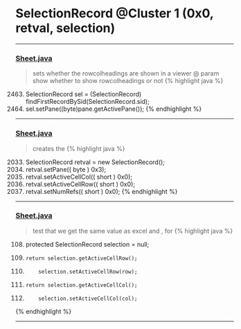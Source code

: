 # SelectionRecord @Cluster 1 (0x0, retval, selection)

***

### [Sheet.java](https://searchcode.com/codesearch/view/15642365/)
> sets whether the rowcolheadings are shown in a viewer @ param show whether to show rowcolheadings or not 
{% highlight java %}
2463. SelectionRecord sel = (SelectionRecord) findFirstRecordBySid(SelectionRecord.sid);
2464. sel.setPane((byte)pane.getActivePane());
{% endhighlight %}

***

### [Sheet.java](https://searchcode.com/codesearch/view/15642365/)
> creates the 
{% highlight java %}
2033. SelectionRecord retval = new SelectionRecord();
2035. retval.setPane(( byte ) 0x3);
2036. retval.setActiveCellCol(( short ) 0x0);
2037. retval.setActiveCellRow(( short ) 0x0);
2038. retval.setNumRefs(( short ) 0x0);
{% endhighlight %}

***

### [Sheet.java](https://searchcode.com/codesearch/view/15642365/)
> test that we get the same value as excel and , for 
{% highlight java %}
108. protected SelectionRecord            selection         =     null;
2085.     return selection.getActiveCellRow();
2099.         selection.setActiveCellRow(row);
2115.     return selection.getActiveCellCol();
2129.         selection.setActiveCellCol(col);
{% endhighlight %}

***


